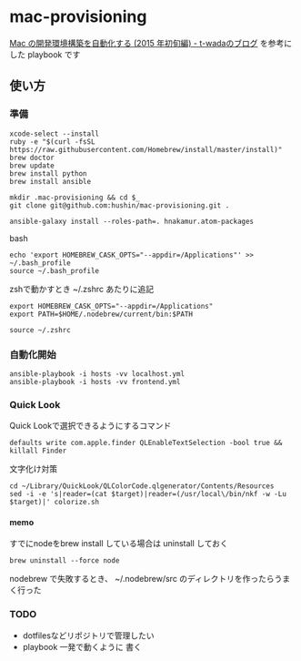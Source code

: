 # mac-provisioning

[Mac の開発環境構築を自動化する (2015 年初旬編) - t-wadaのブログ](http://t-wada.hatenablog.jp/entry/mac-provisioning-by-ansible) を参考にした playbook です


## 使い方

### 準備

```
xcode-select --install
ruby -e "$(curl -fsSL https://raw.githubusercontent.com/Homebrew/install/master/install)"
brew doctor
brew update
brew install python
brew install ansible

mkdir .mac-provisioning && cd $_
git clone git@github.com:hushin/mac-provisioning.git .
```

```
ansible-galaxy install --roles-path=. hnakamur.atom-packages
```

bash
```
echo 'export HOMEBREW_CASK_OPTS="--appdir=/Applications"' >> ~/.bash_profile
source ~/.bash_profile
```

zshで動かすとき
~/.zshrc あたりに追記
```
export HOMEBREW_CASK_OPTS="--appdir=/Applications"
export PATH=$HOME/.nodebrew/current/bin:$PATH
```

`source ~/.zshrc`

### 自動化開始


```
ansible-playbook -i hosts -vv localhost.yml
ansible-playbook -i hosts -vv frontend.yml
```

### Quick Look

Quick Lookで選択できるようにするコマンド
```
defaults write com.apple.finder QLEnableTextSelection -bool true && killall Finder
```

文字化け対策

```
cd ~/Library/QuickLook/QLColorCode.qlgenerator/Contents/Resources
sed -i -e 's|reader=(cat $target)|reader=(/usr/local\/bin/nkf -w -Lu $target)|' colorize.sh
```


#### memo

すでにnodeをbrew install している場合は uninstall しておく
```
brew uninstall --force node
```

nodebrew で失敗するとき、 ~/.nodebrew/src のディレクトリを作ったらうまく行った

### TODO

- dotfilesなどリポジトリで管理したい
- playbook 一発で動くように 書く
